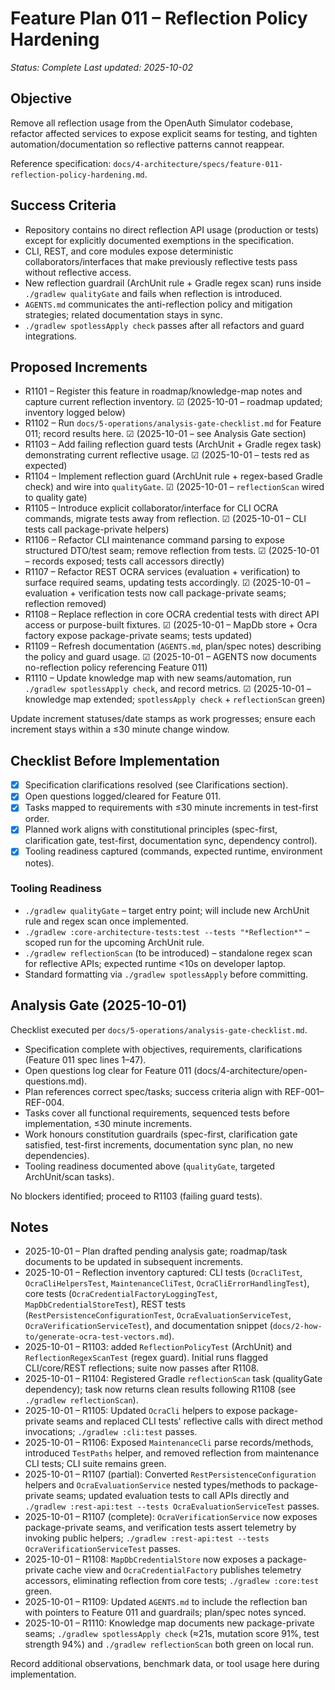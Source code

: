 # Feature Plan 011 – Reflection Policy Hardening

_Status: Complete_
_Last updated: 2025-10-02_

## Objective
Remove all reflection usage from the OpenAuth Simulator codebase, refactor affected services to expose explicit seams for testing, and tighten automation/documentation so reflective patterns cannot reappear.

Reference specification: `docs/4-architecture/specs/feature-011-reflection-policy-hardening.md`.

## Success Criteria
- Repository contains no direct reflection API usage (production or tests) except for explicitly documented exemptions in the specification.
- CLI, REST, and core modules expose deterministic collaborators/interfaces that make previously reflective tests pass without reflective access.
- New reflection guardrail (ArchUnit rule + Gradle regex scan) runs inside `./gradlew qualityGate` and fails when reflection is introduced.
- `AGENTS.md` communicates the anti-reflection policy and mitigation strategies; related documentation stays in sync.
- `./gradlew spotlessApply check` passes after all refactors and guard integrations.

## Proposed Increments
- R1101 – Register this feature in roadmap/knowledge-map notes and capture current reflection inventory. ☑ (2025-10-01 – roadmap updated; inventory logged below)
- R1102 – Run `docs/5-operations/analysis-gate-checklist.md` for Feature 011; record results here. ☑ (2025-10-01 – see Analysis Gate section)
- R1103 – Add failing reflection guard tests (ArchUnit + Gradle regex task) demonstrating current reflective usage. ☑ (2025-10-01 – tests red as expected)
- R1104 – Implement reflection guard (ArchUnit rule + regex-based Gradle check) and wire into `qualityGate`. ☑ (2025-10-01 – `reflectionScan` wired to quality gate)
- R1105 – Introduce explicit collaborator/interface for CLI OCRA commands, migrate tests away from reflection. ☑ (2025-10-01 – CLI tests call package-private helpers)
- R1106 – Refactor CLI maintenance command parsing to expose structured DTO/test seam; remove reflection from tests. ☑ (2025-10-01 – records exposed; tests call accessors directly)
- R1107 – Refactor REST OCRA services (evaluation + verification) to surface required seams, updating tests accordingly. ☑ (2025-10-01 – evaluation + verification tests now call package-private seams; reflection removed)
- R1108 – Replace reflection in core OCRA credential tests with direct API access or purpose-built fixtures. ☑ (2025-10-01 – MapDb store + Ocra factory expose package-private seams; tests updated)
- R1109 – Refresh documentation (`AGENTS.md`, plan/spec notes) describing the policy and guard usage. ☑ (2025-10-01 – AGENTS now documents no-reflection policy referencing Feature 011)
- R1110 – Update knowledge map with new seams/automation, run `./gradlew spotlessApply check`, and record metrics. ☑ (2025-10-01 – knowledge map extended; `spotlessApply check` + `reflectionScan` green)

Update increment statuses/date stamps as work progresses; ensure each increment stays within a ≤30 minute change window.

## Checklist Before Implementation
- [x] Specification clarifications resolved (see Clarifications section).
- [x] Open questions logged/cleared for Feature 011.
- [x] Tasks mapped to requirements with ≤30 minute increments in test-first order.
- [x] Planned work aligns with constitutional principles (spec-first, clarification gate, test-first, documentation sync, dependency control).
- [x] Tooling readiness captured (commands, expected runtime, environment notes).

### Tooling Readiness
- `./gradlew qualityGate` – target entry point; will include new ArchUnit rule and regex scan once implemented.
- `./gradlew :core-architecture-tests:test --tests "*Reflection*"` – scoped run for the upcoming ArchUnit rule.
- `./gradlew reflectionScan` (to be introduced) – standalone regex scan for reflective APIs; expected runtime <10s on developer laptop.
- Standard formatting via `./gradlew spotlessApply` before committing.

## Analysis Gate (2025-10-01)
Checklist executed per `docs/5-operations/analysis-gate-checklist.md`.

- Specification complete with objectives, requirements, clarifications (Feature 011 spec lines 1–47).
- Open questions log clear for Feature 011 (docs/4-architecture/open-questions.md).
- Plan references correct spec/tasks; success criteria align with REF-001–REF-004.
- Tasks cover all functional requirements, sequenced tests before implementation, ≤30 minute increments.
- Work honours constitution guardrails (spec-first, clarification gate satisfied, test-first increments, documentation sync plan, no new dependencies).
- Tooling readiness documented above (`qualityGate`, targeted ArchUnit/scan tasks).

No blockers identified; proceed to R1103 (failing guard tests).

## Notes
- 2025-10-01 – Plan drafted pending analysis gate; roadmap/task documents to be updated in subsequent increments.
- 2025-10-01 – Reflection inventory captured: CLI tests (`OcraCliTest`, `OcraCliHelpersTest`, `MaintenanceCliTest`, `OcraCliErrorHandlingTest`), core tests (`OcraCredentialFactoryLoggingTest`, `MapDbCredentialStoreTest`), REST tests (`RestPersistenceConfigurationTest`, `OcraEvaluationServiceTest`, `OcraVerificationServiceTest`), and documentation snippet (`docs/2-how-to/generate-ocra-test-vectors.md`).
- 2025-10-01 – R1103: added `ReflectionPolicyTest` (ArchUnit) and `ReflectionRegexScanTest` (regex guard). Initial runs flagged CLI/core/REST reflections; suite now passes after R1108.
- 2025-10-01 – R1104: Registered Gradle `reflectionScan` task (qualityGate dependency); task now returns clean results following R1108 (see `./gradlew reflectionScan`).
- 2025-10-01 – R1105: Updated `OcraCli` helpers to expose package-private seams and replaced CLI tests' reflective calls with direct method invocations; `./gradlew :cli:test` passes.
- 2025-10-01 – R1106: Exposed `MaintenanceCli` parse records/methods, introduced `TestPaths` helper, and removed reflection from maintenance CLI tests; CLI suite remains green.
- 2025-10-01 – R1107 (partial): Converted `RestPersistenceConfiguration` helpers and `OcraEvaluationService` nested types/methods to package-private seams; updated evaluation tests to call APIs directly and `./gradlew :rest-api:test --tests OcraEvaluationServiceTest` passes.
- 2025-10-01 – R1107 (complete): `OcraVerificationService` now exposes package-private seams, and verification tests assert telemetry by invoking public helpers; `./gradlew :rest-api:test --tests OcraVerificationServiceTest` passes.
- 2025-10-01 – R1108: `MapDbCredentialStore` now exposes a package-private cache view and `OcraCredentialFactory` publishes telemetry accessors, eliminating reflection from core tests; `./gradlew :core:test` green.
- 2025-10-01 – R1109: Updated `AGENTS.md` to include the reflection ban with pointers to Feature 011 and guardrails; plan/spec notes synced.
- 2025-10-01 – R1110: Knowledge map documents new package-private seams; `./gradlew spotlessApply check` (≈21s, mutation score 91%, test strength 94%) and `./gradlew reflectionScan` both green on local run.

Record additional observations, benchmark data, or tool usage here during implementation.
